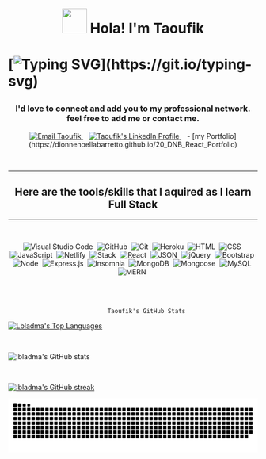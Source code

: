 <h1 align="center">
    <img height="50px" width="50px" src="https://emojis.slackmojis.com/emojis/images/1621130177/39291/hi_there.gif?1621130177"> Hola! I'm Taoufik
<h1>



<p align="center">
  
[![Typing SVG](https://readme-typing-svg.herokuapp.com?font=Pacifico&color=%234C62F7&size=45&center=true&vCenter=true&height=100&width=950&lines=Thank+you+for+visiting+my+github+page!;I+am+an+aspiring+Full+Stack+Web+Developer!;and...;a+CyberSecurity+professional;Please+feel+free+to+contact+me;for+questions...;feedback...;or+inquiries...!)](https://git.io/typing-svg)
</p>

<h3 align="center">
    I'd love to connect and add you to my professional network. feel free to add me or contact me. 
</h3>

<p align="center">
    <a href="mailto:toufikaminew@gmail.com">
        <img src="https://img.shields.io/badge/Gmail-D14836?style=for-the-badge&logo=gmail&logoColor=white" 
            alt="Email Taoufik"/>
    </a>&nbsp;&nbsp;
    <a href="https://www.linkedin.com/in/taoufika/">
        <img src="https://img.shields.io/badge/LinkedIn-0077B5?style=for-the-badge&logo=linkedin&logoColor=white" 
            alt="Taoufik's LinkedIn Profile"/>
    </a>&nbsp;&nbsp;
    - [my Portfolio](https://dionnenoellabarretto.github.io/20_DNB_React_Portfolio)

</p>



<br>

---

<h2 align="center">Here are the tools/skills that I aquired as I learn Full Stack</h2>

---

<br>
<div align="center">

![Visual Studio Code](https://img.shields.io/badge/Visual_Studio_Code-0078D4?style=for-the-badge&logo=visual%20studio%20code&logoColor=white)&nbsp;
![GitHub](https://img.shields.io/badge/GitHub-100000?style=for-the-badge&logo=github&logoColor=white)&nbsp;
![Git](https://img.shields.io/badge/Git-F05032?style=for-the-badge&logo=git&logoColor=white)&nbsp;
![Heroku](https://img.shields.io/badge/Heroku-430098?style=for-the-badge&logo=heroku&logoColor=white)&nbsp;
![HTML](https://img.shields.io/badge/HTML5-E34F26?style=for-the-badge&logo=html5&logoColor=white)&nbsp;
![CSS](https://img.shields.io/badge/CSS-1572B6?style=for-the-badge&logo=css&logoColor=white)&nbsp;
![JavaScript](https://img.shields.io/badge/JavaScript-323330?style=for-the-badge&logo=javascript&logoColor=F7DF1E)&nbsp;
![Netlify](https://img.shields.io/badge/Netlify-00C7B7?style=for-the-badge&logo=netlify&logoColor=white)&nbsp;
![Stack](https://img.shields.io/badge/Stackoverflow-4EA94B?style=for-the-badge&logo=stackoverflow&logoColor=blue)&nbsp;
![React](https://img.shields.io/badge/React-20232A?style=for-the-badge&logo=react&logoColor=61DAFB)&nbsp;
![JSON](https://img.shields.io/badge/json-5E5C5C?style=for-the-badge&logo=json&logoColor=white)&nbsp;
![jQuery](https://img.shields.io/badge/jQuery-0769AD?style=for-the-badge&logo=jquery&logoColor=white)&nbsp;
![Bootstrap](https://img.shields.io/badge/Bootstrap-563D7C?style=for-the-badge&logo=bootstrap&logoColor=white)&nbsp;
![Node](https://img.shields.io/badge/Node.js-339933?style=for-the-badge&logo=nodedotjs&logoColor=white)&nbsp;
![Express.js](https://img.shields.io/badge/Express.js-000000?style=for-the-badge&logo=express&logoColor=white)&nbsp;
![Insomnia](https://img.shields.io/badge/Insomnia-5849be?style=for-the-badge&logo=Insomnia&logoColor=white)&nbsp;
![MongoDB](https://img.shields.io/badge/MongoDB-4EA94B?style=for-the-badge&logo=mongodb&logoColor=white)&nbsp;
![Mongoose](https://img.shields.io/badge/mongoose-800E00?style=for-the-badge&logo=mongoose&logoColor=white)&nbsp;
![MySQL](https://img.shields.io/badge/MySQL-coral?style=for-the-badge&logo=mysql&logoColor=darkblue)&nbsp;
![MERN](https://img.shields.io/badge/MERN-coral?style=for-the-badge&logo=MERN&logoColor=white)&nbsp;





</div>

<br>
<br>


                                Taoufik's GitHub Stats


[![Lbladma's Top Languages](https://github-readme-stats.vercel.app/api/top-langs/?username=lbladma&layout=compact&theme=nightowl)](https://github.com/lbladma/github-readme-stats)

<br>

![lbladma's GitHub stats](https://github-readme-stats.vercel.app/api?username=lbladma&show_icons=true&theme=nightowl)

<br>



[![lbladma's GitHub streak](https://github-readme-streak-stats.herokuapp.com/?user=lbladma&theme=nightowl)](https://github.com/lbladma/github-readme-streak-stats)

![](https://github.com/Platane/snk/raw/output/github-contribution-grid-snake.svg)

